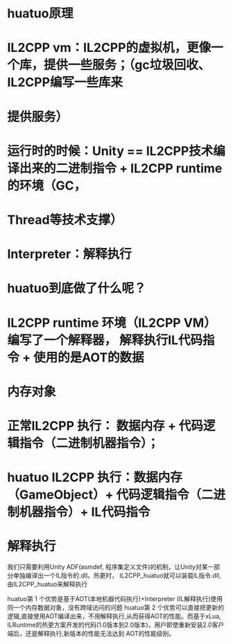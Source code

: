 # huatuo原理

# IL2CPP vm：IL2CPP的虚拟机，更像一个库，提供一些服务；（gc垃圾回收、IL2CPP编写一些库来

# 提供服务）

# 运行时的时候：Unity == IL2CPP技术编译出来的二进制指令 + IL2CPP runtime的环境（GC，

# Thread等技术支撑）

# Interpreter：解释执行

# huatuo到底做了什么呢？

# IL2CPP runtime 环境（IL2CPP VM）编写了一个解释器， 解释执行IL代码指令 + 使用的是AOT的数据

# 内存对象

# 正常IL2CPP 执行： 数据内存 + 代码逻辑指令（二进制机器指令）；

# huatuo IL2CPP 执行：数据内存（GameObject）+ 代码逻辑指令（二进制机器指令）+ IL代码指令

# 解释执行

我们只需要利用Unity ADF(asmdef, 程序集定义文件)的机制，让Unity对某一部分单独编译出一个IL指令的.dll。热更时，
IL2CPP_huatuo就可以装载IL指令.dll, 由IL2CPP_huatuo来解释执行

huatuo第 1 个优势是基于AOT(本地机器代码执行)+Interpreter (IL解释执行)使用同一个内存数据对象，没有跨域访问的问题
huatuo第 2 个优势可以直接把更新的逻辑,直接使用AOT编译出来，不用解释执行,从而获得AOT的性能。而基于xLua,
ILRuntime的热更方案开发的代码(1.0版本到2.0版本)，用户即使重新安装2.0客户端后，还是解释执行,新版本的性能无法达到
AOT的性能级别。


